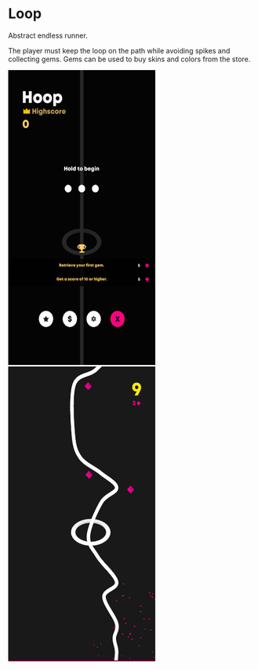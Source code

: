 # Loop
Abstract endless runner.

The player must keep the loop on the path while avoiding spikes and collecting gems.
Gems can be used to buy skins and colors from the store.

<p float="left">
<img src="https://github.com/Shaun-Anderson/Loop/blob/master/Screenshots/Screenshot1.png" width="300" height="600">
<img src="https://github.com/Shaun-Anderson/Loop/blob/master/Screenshots/Screenshot3.png" width="300" height="600">
</p>
